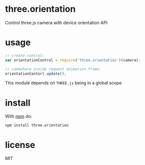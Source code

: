 # three.orientation

Control three.js camera with device orientation API

# usage

``` js
// create control:
var orientationControl = require('three.orientation')(camera);

// somewhere inside request animation frame:
orientationContorl.update();
```

This module depends on `THREE.js` being in a global scope


# install

With [npm](https://npmjs.org) do:

```
npm install three.orientation
```

# license

MIT
